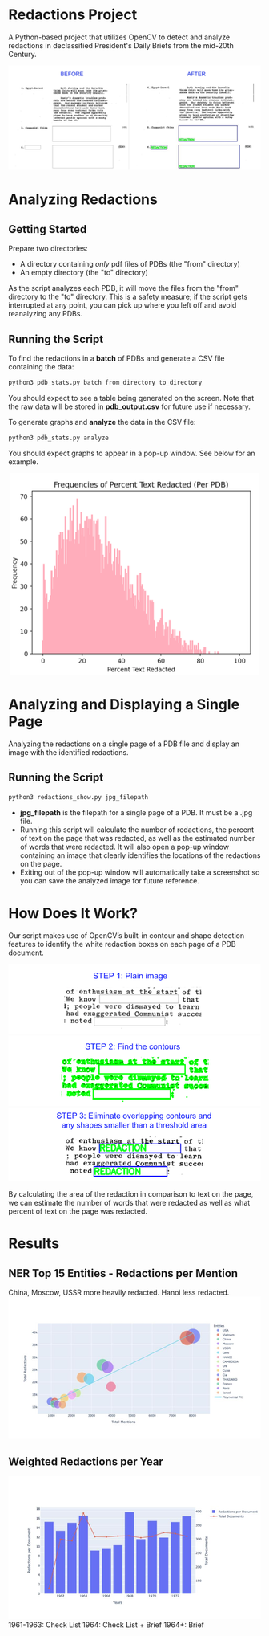 # Redactions Project 

A Python-based project that utilizes OpenCV to detect and analyze redactions in declassified President's Daily Briefs from the mid-20th Century.

![](images/beforeafter.jpg)

# Analyzing Redactions

## Getting Started

Prepare two directories:
- A directory containing _only_ pdf files of PDBs (the "from" directory)
- An empty directory (the "to" directory)

As the script analyzes each PDB, it will move the files from the "from" directory to the "to" directory. This is a safety measure; if the script gets interrupted at any point, you can pick up where you left off and avoid reanalyzing any PDBs. 

## Running the Script

To find the redactions in a __batch__ of PDBs and generate a CSV file containing the data: 

```bash
python3 pdb_stats.py batch from_directory to_directory
```
You should expect to see a table being generated on the screen. Note that the raw data will be stored in __pdb_output.csv__ for future use if necessary.

To generate graphs and __analyze__ the data in the CSV file: 

```bash
python3 pdb_stats.py analyze
```
You should expect graphs to appear in a pop-up window. See below for an example.

<div align="center">
<img src="images/fullgraph1.png" width="500">
</div>

# Analyzing and Displaying a Single Page

Analyzing the redactions on a single page of a PDB file and display an image with the identified redactions.

## Running the Script

```bash
python3 redactions_show.py jpg_filepath
```
- __jpg_filepath__ is the filepath for a single page of a PDB. It must be a .jpg file.
- Running this script will calculate the number of redactions, the percent of text on the page that was redacted, as well as the estimated number of words that were redacted. It will also open a pop-up window containing an image that clearly identifies the locations of the redactions on the page.
- Exiting out of the pop-up window will automatically take a screenshot so you can save the analyzed image for future reference.

# How Does It Work?

Our script makes use of OpenCV’s built-in contour and shape detection features to identify the white redaction boxes on each page of a PDB document. 

![](images/step1.png)
![](images/step2.png)
![](images/step3.png)

By calculating the area of the redaction in comparison to text on the page, we can estimate the number of words that were redacted as well as what percent of text on the page was redacted.

# Results

## NER Top 15 Entities - Redactions per Mention
China, Moscow, USSR more heavily redacted. Hanoi less redacted.
![](images/slide1.jpg)

## Weighted Redactions per Year
![](images/slide2.jpg)
  1961-1963: Check List
  1964: Check List + Brief
  1964+: Brief
